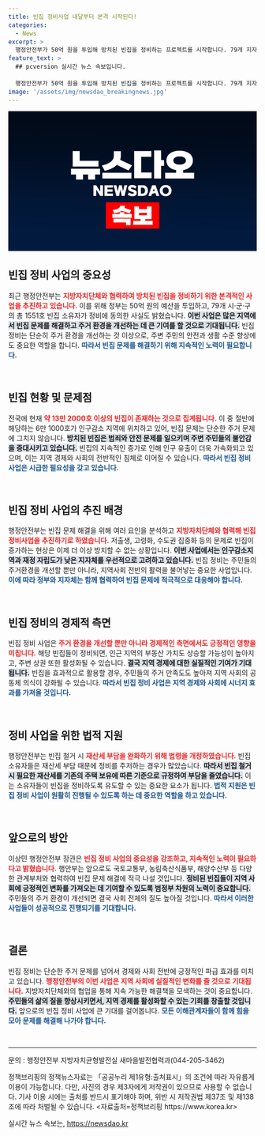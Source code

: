 ```yaml
---
title: 빈집 정비사업 내달부터 본격 시작된다!
categories:
  - News
excerpt: >
  행정안전부가 50억 원을 투입해 방치된 빈집을 정비하는 프로젝트를 시작합니다. 79개 지자체가 1551호의 빈집 정비에 동의했으며, 인구감소 지역의 빈집 문제 해결이 기대됩니다. 빈집 정비가 지역 환경을 개선하고 주민 만족도를 높일 것으로 보입니다.
feature_text: >
  ## pcversion 실시간 뉴스 속보입니다.

  행정안전부가 50억 원을 투입해 방치된 빈집을 정비하는 프로젝트를 시작합니다. 79개 지자체가 1551호의 빈집 정비에 동의했으며, 인구감소 지역의 빈집 문제 해결이 기대됩니다. 빈집 정비가 지역 환경을 개선하고 주민 만족도를 높일 것으로 보입니다.
image: '/assets/img/newsdao_breakingnews.jpg'
---
```


<p><img src="/assets/img/newsdao_breakingnews.jpg" alt="pcversion 속보" /></p>

<h2 data-ke-size="size26">빈집 정비 사업의 중요성</h2>

<p data-ke-size="size16">최근 행정안전부는 <b><span style="color: #ee2323;">지방자치단체와 협력하여 방치된 빈집을 정비하기 위한 본격적인 사업을 추진하고 있습니다.</span></b> 이를 위해 정부는 50억 원의 예산을 투입하고, 79개 시·군·구의 총 1551호 빈집 소유자가 정비에 동의한 사실도 밝혔습니다. <b><span style="background-color: #21538527;">이번 사업은 많은 지역에서 빈집 문제를 해결하고 주거 환경을 개선하는 데 큰 기여를 할 것으로 기대됩니다.</span></b> 빈집 정비는 단순히 주거 환경을 개선하는 것 이상으로, 주변 주민의 안전과 생활 수준 향상에도 중요한 역할을 합니다. <b><span style="color: #1a5490;">따라서 빈집 문제를 해결하기 위해 지속적인 노력이 필요합니다.</span></b></p>

<p data-ke-size="size16">&nbsp;</p>

<h2 data-ke-size="size26">빈집 현황 및 문제점</h2>

<p data-ke-size="size16">전국에 현재 <b><span style="color: #ee2323;">약 13만 2000호 이상의 빈집이 존재하는 것으로 집계됩니다.</span></b> 이 중 절반에 해당하는 6만 1000호가 인구감소 지역에 위치하고 있어, 빈집 문제는 단순한 주거 문제에 그치지 않습니다. <b><span style="background-color: #21538527;">방치된 빈집은 범죄와 안전 문제를 일으키며 주변 주민들의 불안감을 증대시키고 있습니다.</span></b> 빈집의 지속적인 증가로 인해 인구 유출이 더욱 가속화되고 있으며, 이는 지역 경제와 사회의 전반적인 침체로 이어질 수 있습니다. <b><span style="color: #1a5490;">따라서 빈집 정비 사업은 시급한 필요성을 갖고 있습니다.</span></b></p>

<p data-ke-size="size16">&nbsp;</p>

<h2 data-ke-size="size26">빈집 정비 사업의 추진 배경</h2>

<p data-ke-size="size16">행정안전부는 빈집 문제 해결을 위해 여러 요인을 분석하고 <b><span style="color: #ee2323;">지방자치단체와 협력해 빈집 정비사업을 추진하기로 하였습니다.</span></b> 저출생, 고령화, 수도권 집중화 등의 문제로 빈집이 증가하는 현상은 이제 더 이상 방치할 수 없는 상황입니다. <b><span style="background-color: #21538527;">이번 사업에서는 인구감소지역과 재정 자립도가 낮은 지자체를 우선적으로 고려하고 있습니다.</span></b> 빈집 정비는 주민들의 주거환경을 개선할 뿐만 아니라, 지역사회 전반의 활력을 불어넣는 중요한 사업입니다. <b><span style="color: #1a5490;">이에 따라 정부와 지자체는 함께 협력하여 빈집 문제에 적극적으로 대응해야 합니다.</span></b></p>

<p data-ke-size="size16">&nbsp;</p>

<h2 data-ke-size="size26">빈집 정비의 경제적 측면</h2>

<p data-ke-size="size16">빈집 정비 사업은 <b><span style="color: #ee2323;">주거 환경을 개선할 뿐만 아니라 경제적인 측면에서도 긍정적인 영향을 미칩니다.</span></b> 해당 빈집들이 정비되면, 인근 지역의 부동산 가치도 상승할 가능성이 높아지고, 주변 상권 또한 활성화될 수 있습니다. <b><span style="background-color: #21538527;">결국 지역 경제에 대한 실질적인 기여가 기대됩니다.</span></b> 빈집을 효과적으로 활용할 경우, 주민들의 주거 만족도도 높아져 지역 사회의 공동체 의식이 강화될 수 있습니다. <b><span style="color: #1a5490;">따라서 빈집 정비 사업은 지역 경제와 사회에 시너지 효과를 가져올 것입니다.</span></b></p>

<p data-ke-size="size16">&nbsp;</p>

<h2 data-ke-size="size26">정비 사업을 위한 법적 지원</h2>

<p data-ke-size="size16">행정안전부는 빈집 철거 시 <b><span style="color: #ee2323;">재산세 부담을 완화하기 위해 법령을 개정하였습니다.</span></b> 빈집 소유자들은 재산세 부담 때문에 정비를 주저하는 경우가 많았습니다. <b><span style="background-color: #21538527;">따라서 빈집 철거 시 필요한 재산세를 기존의 주택 보유에 따른 기준으로 규정하여 부담을 줄였습니다.</span></b> 이는 소유자들이 빈집을 정비하도록 유도할 수 있는 중요한 요소가 됩니다. <b><span style="color: #1a5490;">법적 지원은 빈집 정비 사업이 원활히 진행될 수 있도록 하는 데 중요한 역할을 하고 있습니다.</span></b></p>

<p data-ke-size="size16">&nbsp;</p>

<h2 data-ke-size="size26">앞으로의 방안</h2>

<p data-ke-size="size16">이상민 행정안전부 장관은 <b><span style="color: #ee2323;">빈집 정비 사업의 중요성을 강조하고, 지속적인 노력이 필요하다고 밝혔습니다.</span></b> 행안부는 앞으로도 국토교통부, 농림축산식품부, 해양수산부 등 다양한 관계부처와 협력하여 빈집 문제 해결에 적극 나설 것입니다. <b><span style="background-color: #21538527;">정비된 빈집들이 지역 사회에 긍정적인 변화를 가져오는 데 기여할 수 있도록 범정부 차원의 노력이 중요합니다.</span></b> 주민들의 주거 환경이 개선되면 결국 사회 전체의 질도 높아질 것입니다. <b><span style="color: #1a5490;">따라서 이러한 사업들이 성공적으로 진행되기를 기대합니다.</span></b></p>

<p data-ke-size="size16">&nbsp;</p>

<h2 data-ke-size="size26">결론</h2>

<p data-ke-size="size16">빈집 정비는 단순한 주거 문제를 넘어서 경제와 사회 전반에 긍정적인 파급 효과를 미치고 있습니다. <b><span style="color: #ee2323;">행정안전부의 이번 사업은 지역 사회에 실질적인 변화를 줄 것으로 기대됩니다.</span></b> 지방자치단체와의 협업을 통해 지속 가능한 해결책을 모색하는 것이 중요합니다. <b><span style="background-color: #21538527;">주민들의 삶의 질을 향상시키면서, 지역 경제를 활성화할 수 있는 기회를 창출할 것입니다.</span></b> 앞으로의 빈집 정비 사업에 큰 기대를 걸어봅니다. <b><span style="color: #1a5490;">모든 이해관계자들이 함께 힘을 모아 문제를 해결해 나가야 합니다.</span></b></p>

<p data-ke-size="size16">&nbsp;</p>

<hr>

<p data-ke-size="size16">문의 : 행정안전부 지방자치균형발전실 새마을발전협력과(044-205-3462)</p>

<p data-ke-size="size16">정책브리핑의 정책뉴스자료는 「공공누리 제1유형:출처표시」의 조건에 따라 자유롭게 이용이 가능합니다. 다만, 사진의 경우 제3자에게 저작권이 있으므로 사용할 수 없습니다. 기사 이용 시에는 출처를 반드시 표기해야 하며, 위반 시 저작권법 제37조 및 제138조에 따라 처벌될 수 있습니다. <자료출처=정책브리핑 https://www.korea.kr></p>
실시간 뉴스 속보는, <a href="https://newsdao.kr" rel="dofollow">https://newsdao.kr</a>



